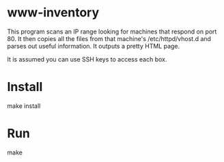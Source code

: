 # www-inventory

This program scans an IP range looking for machines that respond on port 80. It then copies all the files from that machine's /etc/httpd/vhost.d and parses out useful information. It outputs a pretty HTML page.

It is assumed you can use SSH keys to access each box.

# Install

make install

# Run

make
